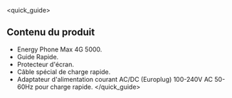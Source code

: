 <quick_guide>
## Contenu du produit

* Energy Phone Max 4G 5000.
* Guide Rapide.
* Protecteur d'écran.
* Câble spécial de charge rapide.
* Adaptateur d'alimentation courant AC/DC (Europlug) 100-240V AC 50-60Hz pour charge rapide.
</quick_guide>

